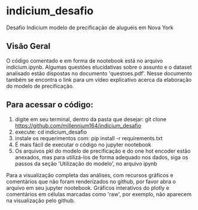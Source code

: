 # indicium_desafio
Desafio Indicium modelo de precificação de aluguéis em Nova York

## Visão Geral
O código comentado e em forma de nootebook está no arquivo indicium.ipynb. Algumas questões elucidativas sobre o assunto e o dataset analisado estão dispostas no documento 'questoes.pdf'.
Nesse documento também se encontra o link para um vídeo explicativo acerca da elaboração do modelo de precificação.

## Para acessar o código:
1. digite em seu terminal, dentro da pasta que desejar:
   git clone https://github.com/millennium164/indicium_desafio
2. execute:
   cd indicium_desafio
3. instale os requerimentos com:
   pip install -r requirements.txt
4. É mais fácil de executar o código no jupyter nootebook
5. Os arquivos pkl do modelo de precificação e do one hot encoder estão anexados, mas para utilizá-los de forma adequado nos dados,
   siga os passos da seção 'Utilização do modelo', no arquivo ipynb

Para a visualização completa das análises, com recursos gráficos e comentários que não foram renderizados no github, por favor abra o arquivo em seu jupyter nootebook.
Gráficos interativos do plotly e comentários em células marcadas como 'raw', por exemplo, não aparecem na visualização pelo github.
